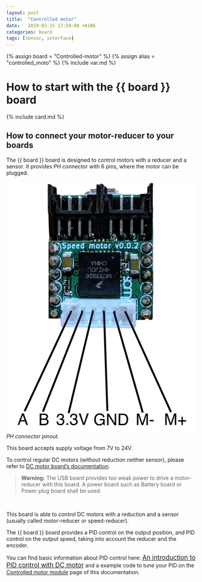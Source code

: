 ```yaml
---
layout: post
title:  "Controlled motor"
date:   2019-03-15 17:59:00 +0100
categories: board
tags: [sensor, interface]
---
```

{% assign board = "Controlled-motor" %}
{% assign alias = "controlled_moto" %}
{% include var.md %}

# How to start with the {{ board }} board
{% include card.md %}

## How to connect your motor-reducer to your boards

The {{ board }} board is designed to control motors with a reducer and a sensor. It provides PH connector with 6 pins, where the motor can be plugged.

![Pinout](/assets/img/controlled_motor_pinout.png)<br />*PH connector pinout.*

This board accepts supply voltage from 7V to 24V.

To control regular DC motors (without reduction neither sensor), please refer to [DC motor board’s documentation](/board/dc-motor).

<blockquote class="warning"><strong>Warning:</strong> The USB board provides too weak power to drive a motor-reducer with this board. A power board such as Battery board or Power plug board shall be used.</blockquote><br />

This board is able to control DC motors with a reduction and a sensor (usually called motor-reducer or speed-reducer).

The {{ board }} board provides a PID control on the output position, and PID control on the output speed, taking into account the reducer and the encoder.

You can find basic information about PID control here: [<big>An introduction to PID control with DC motor</big>](https://medium.com/luosrobotics/an-introduction-to-pid-control-with-dc-motor-1fa3b26ec661) and a example code to tune your PID on the [Controlled motor module](/module/controlled-motor) page of this documentation.
